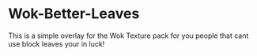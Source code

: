 # Wok-Better-Leaves
This is a simple overlay for the Wok Texture pack for you people that cant use block leaves your in luck!
